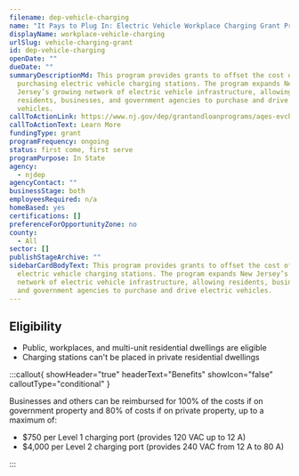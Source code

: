 ```yaml
---
filename: dep-vehicle-charging
name: "It Pays to Plug In: Electric Vehicle Workplace Charging Grant Program"
displayName: workplace-vehicle-charging
urlSlug: vehicle-charging-grant
id: dep-vehicle-charging
openDate: ""
dueDate: ""
summaryDescriptionMd: This program provides grants to offset the cost of
  purchasing electric vehicle charging stations. The program expands New
  Jersey’s growing network of electric vehicle infrastructure, allowing
  residents, businesses, and government agencies to purchase and drive electric
  vehicles.
callToActionLink: https://www.nj.gov/dep/grantandloanprograms/aqes-evcharge.htm
callToActionText: Learn More
fundingType: grant
programFrequency: ongoing
status: first come, first serve
programPurpose: In State
agency:
  - njdep
agencyContact: ""
businessStage: both
employeesRequired: n/a
homeBased: yes
certifications: []
preferenceForOpportunityZone: no
county:
  - All
sector: []
publishStageArchive: ""
sidebarCardBodyText: This program provides grants to offset the cost of purchasing
  electric vehicle charging stations. The program expands New Jersey’s growing
  network of electric vehicle infrastructure, allowing residents, businesses,
  and government agencies to purchase and drive electric vehicles.
---
```


## Eligibility

- Public, workplaces, and multi-unit residential dwellings are eligible
- Charging stations can't be placed in private residential dwellings

:::callout{ showHeader="true" headerText="Benefits" showIcon="false" calloutType="conditional" }

Businesses and others can be reimbursed for 100% of the costs if on government property and 80% of costs if on private property, up to a maximum of:

- $750 per Level 1 charging port (provides 120 VAC up to 12 A)
- $4,000 per Level 2 charging port (provides 240 VAC from 12 A to 80 A)

:::
